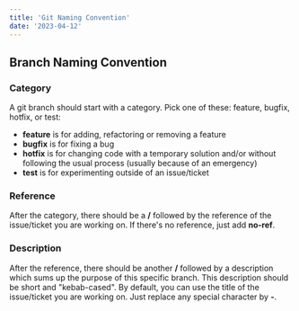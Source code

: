 ```yaml
---
title: 'Git Naming Convention'
date: '2023-04-12'
---
```


## Branch Naming Convention
### Category

A git branch should start with a category. Pick one of these: feature, bugfix, hotfix, or test:

- **feature** is for adding, refactoring or removing a feature
- **bugfix** is for fixing a bug
- **hotfix** is for changing code with a temporary solution and/or without following the usual process (usually because of an emergency)
- **test** is for experimenting outside of an issue/ticket

### Reference

After the category, there should be a **/** followed by the reference of the issue/ticket you are working on. If there's no reference, just add **no-ref**.

### Description

After the reference, there should be another **/** followed by a description which sums up the purpose of this specific branch. This description should be short and "kebab-cased".
By default, you can use the title of the issue/ticket you are working on. Just replace any special character by **-**.       
